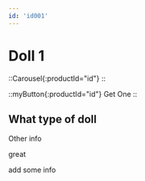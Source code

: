 ```yaml
---
id: 'id001'
---
```


# Doll 1

::Carousel{:productId="id"}
::

::myButton{:productId="id"}
Get One
::


## What type of doll

Other info

great

add some info